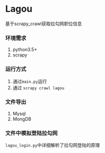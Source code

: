 # Lagou
基于scrapy_crawl获取拉勾网职位信息

### 环境需求
1. python3.5+
2. scrapy

### 运行方式
1. 通过`main.py`运行
2. 通过 `scrapy crawl lagou`

### 文件导出
1. Mysql
2. MongDB

### 文件中模拟登陆拉勾网
`lagou_login.py`中详细解析了拉勾网登陆的原理
